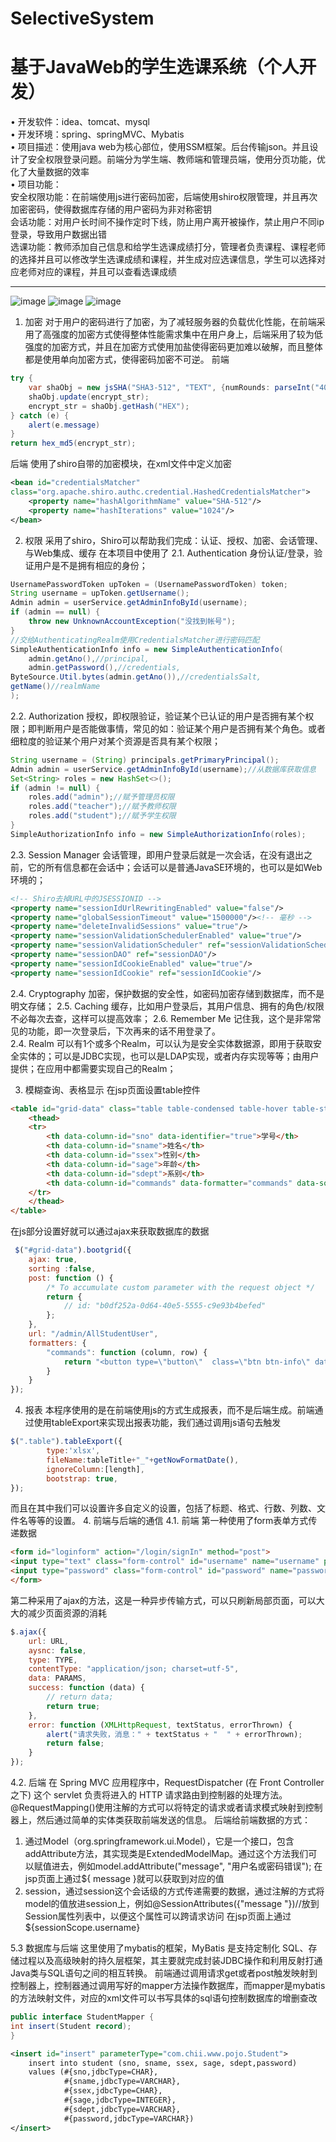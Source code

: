 # SelectiveSystem
# 基于JavaWeb的学生选课系统（个人开发）<br>
•	开发软件：idea、tomcat、mysql<br>
•	开发环境：spring、springMVC、Mybatis <br>
•	项目描述：使用java web为核心部位，使用SSM框架。后台传输json。并且设计了安全权限登录问题。前端分为学生端、教师端和管理员端，使用分页功能，优化了大量数据的效率<br>
•	项目功能：<br>
安全权限功能：在前端使用js进行密码加密，后端使用shiro权限管理，并且再次加密密码，使得数据库存储的用户密码为非对称密钥<br>
会话功能：对用户长时间不操作定时下线，防止用户离开被操作，禁止用户不同ip登录，导致用户数据出错<br>
选课功能：教师添加自己信息和给学生选课成绩打分，管理者负责课程、课程老师的选择并且可以修改学生选课成绩和课程，并生成对应选课信息，学生可以选择对应老师对应的课程，并且可以查看选课成绩<br>
***
![image](https://github.com/chiihero/SelectiveSystem/blob/master/readme/1.png)
![image](https://github.com/chiihero/SelectiveSystem/blob/master/readme/2.png)
![image](https://github.com/chiihero/SelectiveSystem/blob/master/readme/3.png)

1. 加密
对于用户的密码进行了加密，为了减轻服务器的负载优化性能，在前端采用了高强度的加密方式使得整体性能需求集中在用户身上，后端采用了较为低强度的加密方式，并且在加密方式使用加盐使得密码更加难以破解，而且整体都是使用单向加密方式，使得密码加密不可逆。
前端
```java
try {
	var shaObj = new jsSHA("SHA3-512", "TEXT", {numRounds: parseInt("4096", 10)});
	shaObj.update(encrypt_str);
	encrypt_str = shaObj.getHash("HEX");
} catch (e) {
	alert(e.message)
}
return hex_md5(encrypt_str);
```
后端
使用了shiro自带的加密模块，在xml文件中定义加密
```xml
<bean id="credentialsMatcher" 
class="org.apache.shiro.authc.credential.HashedCredentialsMatcher">
	<property name="hashAlgorithmName" value="SHA-512"/>
	<property name="hashIterations" value="1024"/>
</bean>
```
2. 权限
采用了shiro，Shiro可以帮助我们完成：认证、授权、加密、会话管理、与Web集成、缓存
在本项目中使用了
2.1.	Authentication
身份认证/登录，验证用户是不是拥有相应的身份；
```java
UsernamePasswordToken upToken = (UsernamePasswordToken) token;
String username = upToken.getUsername();
Admin admin = userService.getAdminInfoById(username);
if (admin == null) {
	throw new UnknownAccountException("没找到帐号");
}
//交给AuthenticatingRealm使用CredentialsMatcher进行密码匹配
SimpleAuthenticationInfo info = new SimpleAuthenticationInfo(
	admin.getAno(),//principal,
	admin.getPassword(),//credentials,
ByteSource.Util.bytes(admin.getAno()),//credentialsSalt,
getName()//realmName
);
```
2.2.	Authorization
授权，即权限验证，验证某个已认证的用户是否拥有某个权限；即判断用户是否能做事情，常见的如：验证某个用户是否拥有某个角色。或者细粒度的验证某个用户对某个资源是否具有某个权限；
```java
String username = (String) principals.getPrimaryPrincipal();
Admin admin = userService.getAdminInfoById(username);//从数据库获取信息
Set<String> roles = new HashSet<>();
if (admin != null) {
	roles.add("admin");//赋予管理员权限
	roles.add("teacher");//赋予教师权限
	roles.add("student");//赋予学生权限
}
SimpleAuthorizationInfo info = new SimpleAuthorizationInfo(roles);
```
2.3.	Session Manager
会话管理，即用户登录后就是一次会话，在没有退出之前，它的所有信息都在会话中；会话可以是普通JavaSE环境的，也可以是如Web环境的；
```xml
<!-- Shiro去掉URL中的JSESSIONID -->
<property name="sessionIdUrlRewritingEnabled" value="false"/>
<property name="globalSessionTimeout" value="1500000"/><!-- 毫秒 -->
<property name="deleteInvalidSessions" value="true"/>
<property name="sessionValidationSchedulerEnabled" value="true"/>
<property name="sessionValidationScheduler" ref="sessionValidationScheduler"/>
<property name="sessionDAO" ref="sessionDAO"/>
<property name="sessionIdCookieEnabled" value="true"/>
<property name="sessionIdCookie" ref="sessionIdCookie"/>
```
2.4.	Cryptography
加密，保护数据的安全性，如密码加密存储到数据库，而不是明文存储；
2.5.	Caching
缓存，比如用户登录后，其用户信息、拥有的角色/权限不必每次去查，这样可以提高效率；
2.6.	Remember Me
记住我，这个是非常常见的功能，即一次登录后，下次再来的话不用登录了。   
2.4.	Realm
可以有1个或多个Realm，可以认为是安全实体数据源，即用于获取安全实体的；可以是JDBC实现，也可以是LDAP实现，或者内存实现等等；由用户提供；在应用中都需要实现自己的Realm；
 
3.	模糊查询、表格显示
在jsp页面设置table控件
```html
<table id="grid-data" class="table table-condensed table-hover table-striped">
    <thead>
    <tr>
        <th data-column-id="sno" data-identifier="true">学号</th>
        <th data-column-id="sname">姓名</th>
        <th data-column-id="ssex">性别</th>
        <th data-column-id="sage">年龄</th>
        <th data-column-id="sdept">系别</th>
        <th data-column-id="commands" data-formatter="commands" data-sortable="false">修改</th>
    </tr>
    </thead>
</table>
```
在js部分设置好就可以通过ajax来获取数据库的数据
```js
 $("#grid-data").bootgrid({
	ajax: true,
	sorting :false,
	post: function () {
		/* To accumulate custom parameter with the request object */
		return {
			// id: "b0df252a-0d64-40e5-5555-c9e93b4befed"
		};
	},
	url: "/admin/AllStudentUser",
	formatters: {
		"commands": function (column, row) {
			return "<button type=\"button\"  class=\"btn btn-info\" data-row-id=\"" + row.sno + "\" onclick=\"window.location.href='/admin/StudentInfo?sno=" + row.sno + "'\"><span class=\"fa fa-pencil\"></span>ÐÞ¸Ä</button>";
		}
	}
});
```
4.	报表
本程序使用的是在前端使用js的方式生成报表，而不是后端生成。前端通过使用tableExport来实现出报表功能，我们通过调用js语句去触发
```js
$(".table").tableExport({
        type:'xlsx',
        fileName:tableTitle+"_"+getNowFormatDate(),
        ignoreColumn:[length],
        bootstrap: true,
});
```
而且在其中我们可以设置许多自定义的设置，包括了标题、格式、行数、列数、文件名等等的设置。
4.	前端与后端的通信
4.1.	前端
第一种使用了form表单方式传递数据
```html
<form id="loginform" action="/login/signIn" method="post">
<input type="text" class="form-control" id="username" name="username" placeholder="请输入学号">
<input type="password" class="form-control" id="password" name="password" placeholder="请输入5~24位密码"/>
</form>
```
第二种采用了ajax的方法，这是一种异步传输方式，可以只刷新局部页面，可以大大的减少页面资源的消耗
```js
$.ajax({
	url: URL,
	aysnc: false,
	type: TYPE,
	contentType: "application/json; charset=utf-5",
	data: PARAMS,
	success: function (data) {
		// return data;
		return true;
	},
	error: function (XMLHttpRequest, textStatus, errorThrown) {
		alert("请求失败，消息：" + textStatus + "  " + errorThrown);
		return false;
	}
});
```
4.2.	后端
在 Spring MVC 应用程序中，RequestDispatcher (在 Front Controller 之下) 这个 servlet 负责将进入的 HTTP 请求路由到控制器的处理方法。
@RequestMapping()使用注解的方式可以将特定的请求或者请求模式映射到控制器上，然后通过简单的实体类获取前端发送的信息。
后端给前端数据的方式：
1.	通过Model（org.springframework.ui.Model），它是一个接口，包含addAttribute方法，其实现类是ExtendedModelMap。通过这个方法我们可以赋值进去，例如model.addAttribute("message", "用户名或密码错误");
在jsp页面上通过${ message }就可以获取到对应的值
2.	session，通过session这个会话级的方式传递需要的数据，通过注解的方式将model的值放进session上，例如@SessionAttributes({"message "})//放到Session属性列表中，以便这个属性可以跨请求访问
在jsp页面上通过${sessionScope.username}

5.3 数据库与后端
这里使用了mybatis的框架，MyBatis 是支持定制化 SQL、存储过程以及高级映射的持久层框架，其主要就完成封装JDBC操作和利用反射打通Java类与SQL语句之间的相互转换。
前端通过调用请求get或者post触发映射到控制器上，控制器通过调用写好的mapper方法操作数据库，而mapper是mybatis的方法映射文件，对应的xml文件可以书写具体的sql语句控制数据库的增删查改
```java
public interface StudentMapper {
int insert(Student record);
}
```
```xml
<insert id="insert" parameterType="com.chii.www.pojo.Student">
    insert into student (sno, sname, ssex, sage, sdept,password)
    values (#{sno,jdbcType=CHAR},
            #{sname,jdbcType=VARCHAR},
            #{ssex,jdbcType=CHAR},
            #{sage,jdbcType=INTEGER},
            #{sdept,jdbcType=VARCHAR},
            #{password,jdbcType=VARCHAR})
</insert>
```